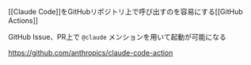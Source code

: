 [[Claude Code]]をGitHubリポジトリ上で呼び出すのを容易にする[[GitHub Actions]]

GitHub Issue、PR上で `@claude` メンションを用いて起動が可能になる

<https://github.com/anthropics/claude-code-action>